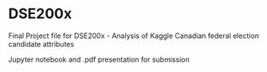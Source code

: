 # DSE200x
Final Project file for DSE200x - Analysis of Kaggle Canadian federal election candidate attributes

Jupyter notebook and .pdf presentation for submission

